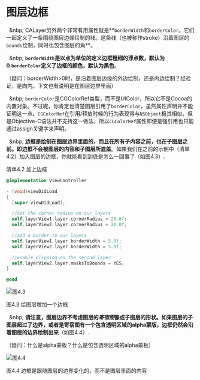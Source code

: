 # 图层边框


&nbsp;&nbsp;&nbp;&nbsp;CALayer另外两个非常有用属性就是**`borderWidth`和`borderColor`。它们一起定义了一条围绕图层边缘绘制的线。这条线（也被称作stroke）沿着图层的`bounds`绘制，同时也包含图层的角**。

&nbsp;&nbsp;&nbp;&nbsp;**`borderWidth`是以点为单位的定义边框粗细的浮点数，默认为0**.**`borderColor`定义了边框的颜色，默认为黑色**。

（疑问：borderWidth>0时，是沿着图层边缘的外边绘制，还是内边绘制？经验证，是向内。下文也有说明是在图层边界里面）

&nbsp;&nbsp;&nbp;&nbsp;`borderColor`是CGColorRef类型，而不是UIColor，所以它不是Cocoa的内置对象。不过呢，你肯定也清楚图层引用了`borderColor`，虽然属性声明并不能证明这一点。`CGColorRef`在引用/释放时候的行为表现得与`NSObject`极其相似。但是Objective-C语法并不支持这一做法，所以`CGColorRef`属性即便是强引用也只能通过assign关键字来声明。

&nbsp;&nbsp;&nbp;&nbsp;**边框是绘制在图层边界里面的，而且在所有子内容之前，也在子图层之前。即边框不会被图层的内容和子图层所遮盖**。如果我们在之前的示例中（清单4.2）加入图层的边框，你就能看到到底是怎么一回事了（如图4.3）.

清单4.2 加上边框

```objective-c
@implementation ViewController

- (void)viewDidLoad
{
  [super viewDidLoad];

  //set the corner radius on our layers
  self.layerView1.layer.cornerRadius = 20.0f;
  self.layerView2.layer.cornerRadius = 20.0f;

  //add a border to our layers
  self.layerView1.layer.borderWidth = 5.0f;
  self.layerView2.layer.borderWidth = 5.0f;

  //enable clipping on the second layer
  self.layerView2.layer.masksToBounds = YES;
}

@end
```

![图4.3](./4.3.png)

图4.3 给图层增加一个边框

&nbsp;&nbsp;&nbp;&nbsp;**请注意，图层边界不考虑图层的*寄宿图*像或子图层的形状。如果图层的子图层超过了边界，或者是寄宿图有一个包含透明区域的alpha蒙版，边框仍然会沿着图层的边界绘制出来**（如图4.4）.

（疑问：什么是alpha蒙板？什么是包含透明区域的alpha蒙板）

![图4.4](./4.4.png)

图4.4 边框是跟随图层的边界变化的，而不是图层里面的内容